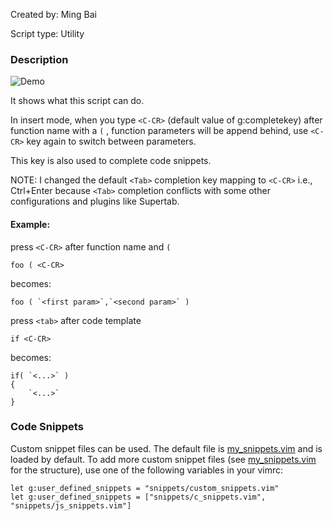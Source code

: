 Created by:
Ming Bai

Script type:
Utility

### Description
![Demo](https://web.archive.org/web/20131110125157/http://files.myopera.com/mbbill/files/code_complete.gif)

It shows what this script can do.

In insert mode, when you type `<C-CR>` (default value of g:completekey) after function name with a `(` , function parameters will be append behind, use `<C-CR>` key again to switch between parameters.

This key is also used to complete code snippets.

NOTE:
I changed the default `<Tab>` completion key mapping to `<C-CR>` i.e., Ctrl+Enter because `<Tab>` completion conflicts with some other configurations and plugins like Supertab.

#### Example:
press `<C-CR>` after function name and `(`

    foo ( <C-CR>
  
becomes:

    foo ( `<first param>`,`<second param>` )
  
press `<tab>` after code template

    if <C-CR>
  
becomes:

    if( `<...>` )
    {
        `<...>`
    }

### Code Snippets

Custom snippet files can be used. The default file is
[my_snippets.vim](plugin/my_snippets.vim) and is loaded by default. To add
more custom snippet files (see [my_snippets.vim](plugin/my_snippets.vim) for
the structure), use one of the following variables in your vimrc:

``` viml
let g:user_defined_snippets = "snippets/custom_snippets.vim"
let g:user_defined_snippets = ["snippets/c_snippets.vim", "snippets/js_snippets.vim"]
```

